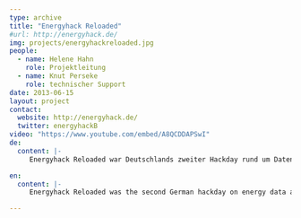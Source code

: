 ```yaml
---
type: archive
title: "Energyhack Reloaded"
#url: http://energyhack.de/
img: projects/energyhackreloaded.jpg
people:
  - name: Helene Hahn
    role: Projektleitung
  - name: Knut Perseke
    role: technischer Support
date: 2013-06-15
layout: project
contact:
  website: http://energyhack.de/
  twitter: energyhackB
video: "https://www.youtube.com/embed/A8QCDDAPSwI"
de:
  content: |-
     Energyhack Reloaded war Deutschlands zweiter Hackday rund um Daten zu Energie und Stromversorgung. Der Hackday wurde in Zusammenarbeit mit der Stromnetz Berlin GmbH und der Senatsverwaltung für Wirtschaft, Technologie und Forschung organsiert. Auf der eintägigen Veranstaltung wurden Anwendungen und Visualisierungen rund um die Themen Versorgungssicherheit und Blackout entwickelt.

en:
  content: |-
     Energyhack Reloaded was the second German hackday on energy data and electricity consumption. The hackday was carried out in cooperation with Stromnetz Berlin GmbH and the Senatsverwaltung für Wirtschaft, Technologie und Forschung. During the event, the participants created applications and visualisations based on data taken from the Open Data Portal [Netzdaten-Berlin](http://www.netzdaten-berlin.de/).

---
```

